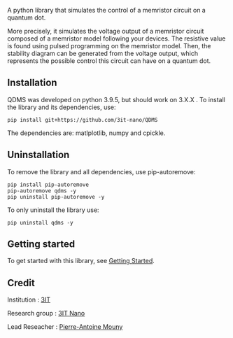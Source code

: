 A python library that simulates the control of a memristor circuit on a quantum dot.

More precisely, it simulates the voltage output of a memristor circuit composed of a memristor model following your devices. The resistive value is found using pulsed programming on the memristor model. Then, the stability diagram can be generated from the voltage output, which represents the possible control this circuit can have on a quantum dot.

## Installation

QDMS was developed on python 3.9.5, but should work on 3.X.X . To install the library and its dependencies, use:

```
pip install git+https://github.com/3it-nano/QDMS
```

The dependencies are: matlplotlib, numpy and cpickle.


## Uninstallation

To remove the library and all dependencies, use pip-autoremove:
```
pip install pip-autoremove
pip-autoremove qdms -y
pip uninstall pip-autoremove -y
```

To only uninstall the library use:
```
pip uninstall qdms -y
```


## Getting started

To get started with this library, see [Getting Started](https://github.com/3it-nano/QDMS/wiki/Getting-started).

## Credit

Institution : [3IT](https://www.usherbrooke.ca/3it/en/)

Research group : [3IT Nano](https://github.com/3it-nano)

Lead Reseacher : [Pierre-Antoine Mouny](https://github.com/PAMouny)

